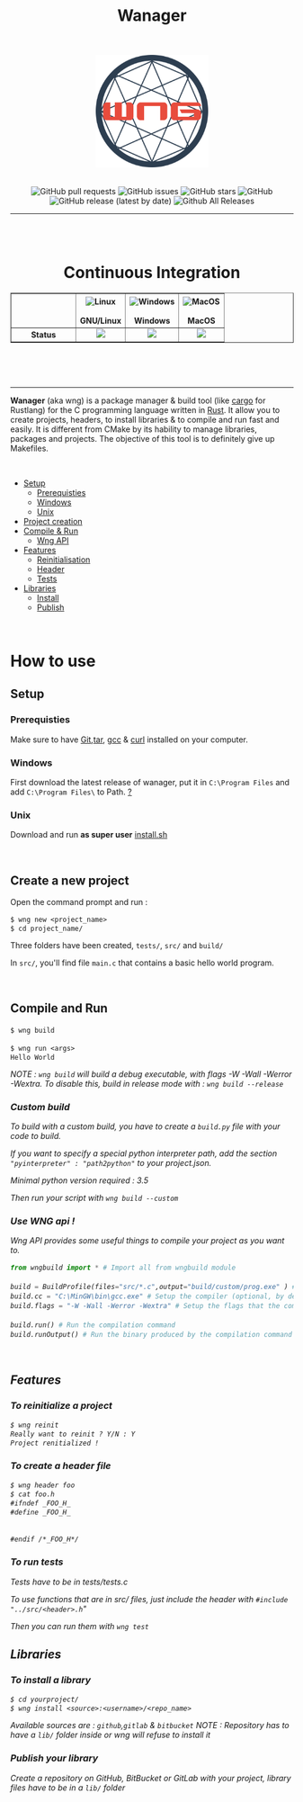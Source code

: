<h1 align="center">Wanager</h1>
<br>
<br>
<div align="center">
<img width=200 src="assets/wng.png"/>
</div>
<br>
<div align="center">

![GitHub pull requests](https://img.shields.io/github/issues-pr/Wmanage/wng?label=Pull%20requests&style=flat-square)
![GitHub issues](https://img.shields.io/github/issues/Wmanage/wng?label=Issues&style=flat-square)
![GitHub stars](https://img.shields.io/github/stars/Wmanage/wng?color=%23aa1111&label=Stars&style=flat-square)
![GitHub](https://img.shields.io/github/license/Wmanage/wng?color=%23ffaa00&label=License&style=flat-square)
![GitHub release (latest by date)](https://img.shields.io/github/v/release/Wmanage/wng?color=%23888800&label=Latest%20release&style=flat-square)
![Github All Releases](https://img.shields.io/github/downloads/Wmanage/wng/total?color=%2300aa00&label=Downloads&style=flat-square)

</div>

---

<br>
<br>
<h1 align="center">Continuous Integration</h1>
<table border="1" align="center">
    <thead>
    <tr>
    <th>
    </th>
    <th>
                <center><img alt="Linux" src="https://www.screenconnect.com/Images/LogoLinux.png" align="center" height="30" width="30" /></center><br>
                <center>GNU/Linux</center>
    </th>
    <th>
                <center><img alt="Windows" src="https://upload.wikimedia.org/wikipedia/commons/thumb/7/76/Windows_logo_-_2012_%28dark_blue%2C_lines_thinner%29.svg/414px-Windows_logo_-_2012_%28dark_blue%2C_lines_thinner%29.svg.png" align="center" height="30" width="30" /></center><br>
                <center>Windows</center>
    </th>
    <th>
                <center><img alt="MacOS" src="https://upload.wikimedia.org/wikipedia/commons/thumb/f/fa/Apple_logo_black.svg/245px-Apple_logo_black.svg.png" align="center" height="30"width="25" /></center><br>
                 <center>MacOS</center>
    </th>
    </tr>
    </thead>
    <tbody>
    <tr>
    <th align="center" width="100">
    Status
    </th>
    <td align="center">
        <img src="https://img.shields.io/github/workflow/status/Wmanage/wng/RustUnix?label=Status">
    </td>
    <td align="center">
        <img src="https://img.shields.io/github/workflow/status/Wmanage/wng/Rust?label=Status">
    </td>
    <td align="center">
        <img src="https://img.shields.io/github/workflow/status/Wmanage/wng/RustUnix?label=Status">
    </td>
    </tr>
    </tbody>

</table>

<br>
<br>
<br>

---

**Wanager** (aka wng) is a package manager & build tool (like [cargo](https://doc.rust-lang.org/cargo/) for Rustlang) for the C programming language written in [Rust](https://rust-lang.org). It allow you to create projects, headers, to install libraries & to compile and run fast and easily. It is different from CMake by its hability to manage libraries, packages and projects. The objective of this tool is to definitely give up Makefiles.

<br>

- [Setup](#setup)
  - [Prerequisties](#prerequisties)
  - [Windows](#windows)
  - [Unix](#unix)
- [Project creation](#create-a-new-project)
- [Compile & Run](#compile-and-run)
  - [Wng API](#use-wng-api-!)
- [Features](#features)
  - [Reinitialisation](#to-reinitialize-a-project)
  - [Header](#to-create-a-header-file)
  - [Tests](#to-run-tests)
- [Libraries](#libraries)
  - [Install](#to-install-a-library)
  - [Publish](#publish-your-library)

<br>

# How to use

## Setup

### Prerequisties

Make sure to have [Git](https://git-scm.com),[tar](https://www.gnu.org/software/tar/), [gcc](https://gcc.gnu.org/) & [curl](https://curl.haxx.se/) installed on your computer.

### Windows

First download the latest release of wanager, put it in `C:\Program Files` and add `C:\Program Files\` to Path. [?](https://stackoverflow.com/questions/44272416/how-to-add-a-folder-to-path-environment-variable-in-windows-10-with-screensho)

### Unix

Download and run **as super user** [install.sh](https://github.com/Wmanage/wng/tree/master/install.sh)

<br>

## Create a new project

Open the command prompt and run :

```
$ wng new <project_name>
$ cd project_name/
```

Three folders have been created, `tests/`, `src/` and `build/`

In `src/`, you'll find file `main.c` that contains a basic hello world program.

<br>

## Compile and Run

```
$ wng build

$ wng run <args>
Hello World
```

<i>NOTE : `wng build` will build a debug executable, with flags -W -Wall -Werror -Wextra. To disable this, build in release mode with : `wng build --release`

<h3>Custom build</h3>

To build with a custom build, you have to create a `build.py` file with your code to build.

If you want to specify a special python interpreter path, add the section `"pyinterpreter" : "path2python"` to your project.json.

Minimal python version required : 3.5

Then run your script with `wng build --custom`


### Use WNG api !

Wng API provides some useful things to compile your project as you want to.

```py
from wngbuild import * # Import all from wngbuild module

build = BuildProfile(files="src/*.c",output="build/custom/prog.exe" ) # setup a build profile that will compile all files in src/ and place the binary in build/custom/prog.exe
build.cc = "C:\MinGW\bin\gcc.exe" # Setup the compiler (optional, by default "gcc")
build.flags = "-W -Wall -Werror -Wextra" # Setup the flags that the command will be run with (optional)

build.run() # Run the compilation command
build.runOutput() # Run the binary produced by the compilation command (Will raise an error if the compilation command fails)
```


<br>

<h2>Features</h2>

### To reinitialize a project

```
$ wng reinit
Really want to reinit ? Y/N : Y
Project renitialized !
```

### To create a header file

```
$ wng header foo
$ cat foo.h
#ifndef _FOO_H_
#define _FOO_H_


#endif /*_FOO_H*/
```

### To run tests

Tests have to be in tests/tests.c

To use functions that are in src/ files, just include the header with `#include "../src/<header>.h`"

Then you can run them with `wng test`

<h2>Libraries</h2>

### To install a library

```
$ cd yourproject/
$ wng install <source>:<username>/<repo_name>
```

<i>Available sources are : `github`,`gitlab` & `bitbucket`</i>
<i>NOTE : Repository has to have a `lib/` folder inside or wng will refuse to install it</i>

### Publish your library

Create a repository on GitHub, BitBucket or GitLab with your project, library files have to be in a `lib/` folder
